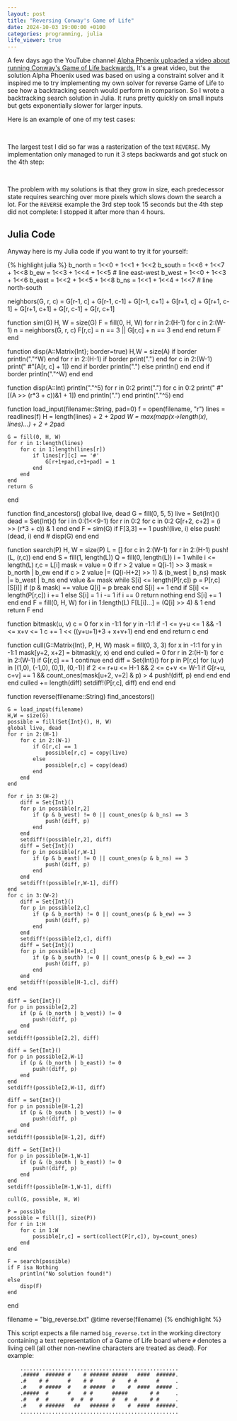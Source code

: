 ```yaml
---
layout: post
title: "Reversing Conway's Game of Life"
date: 2024-10-03 19:00:00 +0100
categories: programming, julia
life_viewer: true
---
```

A few days ago the YouTube channel [Alpha Phoenix uploaded a
video about running Conway's Game of Life backwards.](https://youtu.be/g8pjrVbdafY?feature=shared) It's a great video,
but the solution Alpha Phoenix used was based on using a constraint solver and
it inspired me to try implementing my own solver for reverse Game of Life to see how a backtracking search would perform in comparison.
So I wrote a backtracking search solution in Julia. It runs pretty quickly on small inputs but gets exponentially slower for larger inputs.

Here is an example of one of my test cases:

<div class="viewer">
<textarea style="display:none">#C [[ GRID COLOR GRID 192 192 192 GRIDMAJOR 10 COLOR GRIDMAJOR 128 128 128 COLOR DEADRAMP 255 220 192 COLOR ALIVE 0 0 0 COLOR ALIVERAMP 0 0 0 COLOR DEAD 192 220 255 COLOR BACKGROUND 255 255 255 WIDTH 937 HEIGHT 600 AUTOSTART GPS 1 LOOP 6 ]]
x = 0, y = 0, rule = B3/S23
18b$bo3bo3bo8b$3bo4bo2bob2obob$2b2obobo2b3o5b$bobo4bo2bobobo2b$3b2ob3o4bobo2b$2b2o7bo2bo3b$2b3obo4bob2obob$5b2ob4o3bo2b$2b3o4bo2b2ob2ob$3b2o6bo3b2ob$2b4ob2o2bobobo2b$3bobob4o2bobo2b$3bo4bo9b$bo3bobo3bobobo2b$18b$!
</textarea><br/>
<canvas></canvas>
</div>

The largest test I did so far was a rasterization of the text `REVERSE`. My implementation only managed to run it 3 steps backwards and got stuck on the 4th step:

<div class="viewer">
<textarea style="display:none">#C [[ ZOOM 16 GRID COLOR GRID 192 192 192 GRIDMAJOR 10 COLOR GRIDMAJOR 128 128 128 COLOR DEADRAMP 255 220 192 COLOR ALIVE 0 0 0 COLOR ALIVERAMP 0 0 0 COLOR DEAD 192 220 255 COLOR BACKGROUND 255 255 255 WIDTH 937 HEIGHT 600 AUTOSTART GPS 1 LOOP 4 ]]
x = 0, y = 0, rule = B3/S23
56b$2bobobo8b2obobo3b3o6bo4bo3b2obo10b$2bobobo6b5o4b7ob2o3b2o9bob2ob2o3b$3bo4bobo2bobob2obo3bo3b2o3bo2b2obobob2obob3o2bo2b$bob2obobo2b3o2bobobo6b2obob2o7bob2o4bobo4b$3bo5b2o2bo11bobo2bob2o4bo5bo3b2ob3o2b$2b3o5bo3bo2bo4b3ob2obobob3ob2ob3o2b2o5bo3b$3bo3bobobob7o4b2o10b4ob2o3bobo4bo2b$4bo6b2o2bo2bob2o3bo5b3o9bo3bo2b4o2b$bo3bobo3b2o6bo5bo2bobob3ob2ob2obob2obo2bob3ob$bobo2b3o5bobob5ob2ob2o2b3o2b2ob2obob5o3b3ob$7b2o7bob2o9bobo8bo7b2o3bo2b$4b2o4b2o9bob2obo2bobo2bobobo2bob2o9bob$56b$!
</textarea><br/>
<canvas></canvas>
</div>

The problem with my solutions is that they grow in size, each predecessor state requires searching over more pixels which slows down the search a lot. For the `REVERSE` example the 3rd step took 15 seconds but the 4th step did not complete: I stopped it after more than 4 hours.

## Julia Code
Anyway here is my Julia code if you want to try it for yourself:

{% highlight julia %}
b_north = 1<<0 + 1<<1 + 1<<2
b_south = 1<<6 + 1<<7 + 1<<8
b_ew = 1<<3 + 1<<4 + 1<<5  # line east-west
b_west = 1<<0 + 1<<3 + 1<<6
b_east = 1<<2 + 1<<5 + 1<<8
b_ns = 1<<1 + 1<<4 + 1<<7 # line north-south

neighbors(G, r, c) = G[r-1, c] + G[r-1, c-1] + G[r-1, c+1] + G[r+1, c] + G[r+1, c-1] + G[r+1, c+1] + G[r, c-1] + G[r, c+1]

function sim(G)
    H, W = size(G)
    F = fill(0, H, W)
    for r in 2:(H-1)
        for c in 2:(W-1)
            n = neighbors(G, r, c)
            F[r,c] = n == 3 || G[r,c] + n == 3
        end
    end
    return F
end

function disp(A::Matrix{Int}; border=true)
    H,W = size(A)
    if border
        println("."^W)
    end
    for r in 2:(H-1)
        if border
            print(".")
        end
        for c in 2:(W-1)
            print(" #"[A[r, c] + 1])
        end
        if border
            println(".")
        else
            println()
        end
    end
    if border
        println("."^W)
    end
end

function disp(A::Int)
    println("."^5)
    for r in 0:2
        print(".")
        for c in 0:2
            print(" #"[(A >> (r*3 + c))&1 + 1])
        end
        println(".")
    end
    println("."^5)
end

function load_input(filename::String, pad=0)
    f = open(filename, "r")
    lines = readlines(f)
    H = length(lines) + 2 + 2*pad
    W = max(map(x->length(x), lines)...) + 2 + 2*pad

    G = fill(0, H, W)
    for r in 1:length(lines)
        for c in 1:length(lines[r])
            if lines[r][c] == '#'
                G[r+1+pad,c+1+pad] = 1
            end
        end
    end
    return G
end

function find_ancestors()
    global live, dead
    G = fill(0, 5, 5)
    live = Set{Int}()
    dead = Set{Int}()
    for i in 0:(1<<9-1)
        for r in 0:2
            for c in 0:2
                G[r+2, c+2] = (i >> (r*3 + c)) & 1
            end
        end
        F = sim(G)
        if F[3,3] == 1
            push!(live, i)
        else
            push!(dead, i)
        end
        # disp(G)
    end
end

function search(P)
    H, W = size(P)
    L = []
    for c in 2:(W-1)
        for r in 2:(H-1)
            push!(L, (r,c))
        end
    end
    S = fill(1, length(L))
    Q = fill(0, length(L))
    i = 1
    while i <= length(L)
        r,c = L[i]
        mask = value = 0
        if r > 2
            value = Q[i-1] >> 3
            mask = b_north | b_ew
        end
        if c > 2
            value |= (Q[i-H+2] >> 1) & (b_west | b_ns)
            mask |= b_west | b_ns
        end
        value &= mask
        while S[i] <= length(P[r,c])
            p = P[r,c][S[i]]
            if (p & mask) == value
                Q[i] = p
                break
            end
            S[i] += 1
        end
        if S[i] <= length(P[r,c])
            i += 1
        else
            S[i] = 1
            i -= 1
            if i == 0
                return nothing
            end
            S[i] += 1
        end
    end
    F = fill(0, H, W)
    for i in 1:length(L)
        F[L[i]...] = (Q[i] >> 4) & 1
    end
    return F
end

function bitmask(u, v)
    c = 0
    for x in -1:1
        for y in -1:1
            if -1 <= y+u  <= 1 && -1 <= x+v <= 1
                c += 1 << ((y+u+1)*3 + x+v+1)
            end
        end
    end
    return c
end

function cull(G::Matrix{Int}, P, H, W)
    mask = fill(0, 3, 3)
    for x in -1:1
        for y in -1:1
            mask[y+2, x+2] = bitmask(y, x)
        end
    end
    culled = 0
    for r in 2:(H-1)
        for c in 2:(W-1)
            if G[r,c] == 1
                continue
            end
            diff = Set{Int}()
            for p in P[r,c]
                for (u,v) in [(1,0), (-1,0), (0,1), (0,-1)]
                    if 2 <= r+u <= H-1 && 2 <= c+v <= W-1
                        if G[r+u, c+v] == 1 && count_ones(mask[u+2, v+2] & p) > 4
                            push!(diff, p)
                        end
                    end
                end
            end
            culled += length(diff)
            setdiff!(P[r,c], diff)
        end
    end
end

function reverse(filename::String)
    find_ancestors()

    G = load_input(filename)
    H,W = size(G)
    possible = fill(Set{Int}(), H, W)
    global live, dead
    for r in 2:(H-1)
        for c in 2:(W-1)
            if G[r,c] == 1
                possible[r,c] = copy(live)
            else
                possible[r,c] = copy(dead)
            end
        end
    end

    for r in 3:(H-2)
        diff = Set{Int}()
        for p in possible[r,2]
            if (p & b_west) != 0 || count_ones(p & b_ns) == 3
                push!(diff, p)
            end
        end
        setdiff!(possible[r,2], diff)
        diff = Set{Int}()
        for p in possible[r,W-1]
            if (p & b_east) != 0 || count_ones(p & b_ns) == 3
                push!(diff, p)
            end
        end
        setdiff!(possible[r,W-1], diff)
    end
    for c in 3:(W-2)
        diff = Set{Int}()
        for p in possible[2,c]
            if (p & b_north) != 0 || count_ones(p & b_ew) == 3
                push!(diff, p)
            end
        end
        setdiff!(possible[2,c], diff)
        diff = Set{Int}()
        for p in possible[H-1,c]
            if (p & b_south) != 0 || count_ones(p & b_ew) == 3
                push!(diff, p)
            end
        end
        setdiff!(possible[H-1,c], diff)
    end

    diff = Set{Int}()
    for p in possible[2,2]
        if (p & (b_north | b_west)) != 0
            push!(diff, p)
        end
    end
    setdiff!(possible[2,2], diff)

    diff = Set{Int}()
    for p in possible[2,W-1]
        if (p & (b_north | b_east)) != 0
            push!(diff, p)
        end
    end
    setdiff!(possible[2,W-1], diff)

    diff = Set{Int}()
    for p in possible[H-1,2]
        if (p & (b_south | b_west)) != 0
            push!(diff, p)
        end
    end
    setdiff!(possible[H-1,2], diff)

    diff = Set{Int}()
    for p in possible[H-1,W-1]
        if (p & (b_south | b_east)) != 0
            push!(diff, p)
        end
    end
    setdiff!(possible[H-1,W-1], diff)

    cull(G, possible, H, W)

    P = possible
    possible = fill([], size(P))
    for r in 1:H
        for c in 1:W
            possible[r,c] = sort(collect(P[r,c]), by=count_ones)
        end
    end

    F = search(possible)
    if F isa Nothing
        println("No solution found!")
    else
        disp(F)
    end
end

filename = "big_reverse.txt"
@time reverse(filename)
{% endhighlight %}

This script expects a file named `big_reverse.txt` in the working directory containing a text representation of a Game of Life board where `#` denotes a living cell (all other non-newline characters are treated as dead). For example:

```
    ..................................................
    .#####  ###### #    # ###### #####   ####  ######.
    .#    # #      #    # #      #    # #      #     .
    .#    # #####  #    # #####  #    #  ####  ##### .
    .#####  #      #    # #      #####       # #     .
    .#   #  #       #  #  #      #   #  #    # #     .
    .#    # ######   ##   ###### #    #  ####  ######.
    ..................................................
```
